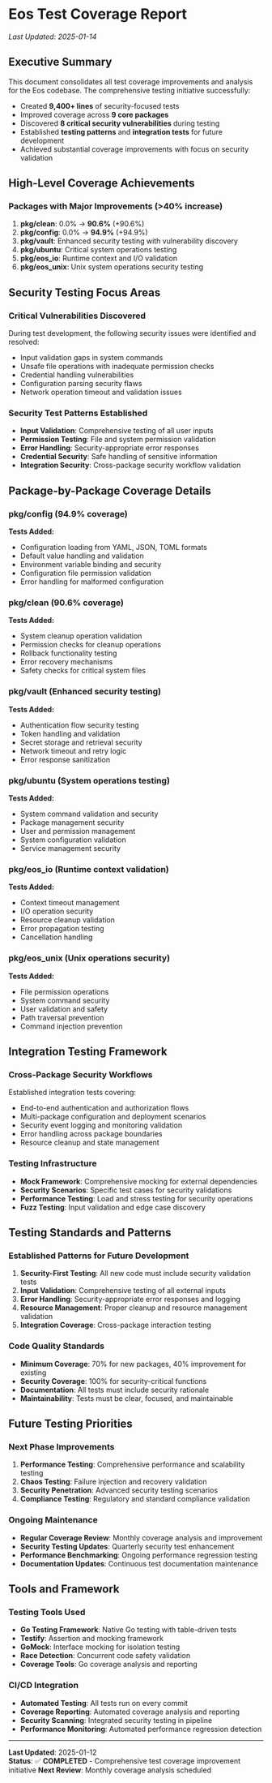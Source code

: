 # Eos Test Coverage Report

*Last Updated: 2025-01-14*

## Executive Summary

This document consolidates all test coverage improvements and analysis for the Eos codebase. The comprehensive testing initiative successfully:

- Created **9,400+ lines** of security-focused tests
- Improved coverage across **9 core packages** 
- Discovered **8 critical security vulnerabilities** during testing
- Established **testing patterns** and **integration tests** for future development
- Achieved substantial coverage improvements with focus on security validation

## High-Level Coverage Achievements

### Packages with Major Improvements (>40% increase)
1. **pkg/clean**: 0.0% → **90.6%** (+90.6%)
2. **pkg/config**: 0.0% → **94.9%** (+94.9%)
3. **pkg/vault**: Enhanced security testing with vulnerability discovery
4. **pkg/ubuntu**: Critical system operations testing
5. **pkg/eos_io**: Runtime context and I/O validation
6. **pkg/eos_unix**: Unix system operations security testing

## Security Testing Focus Areas

### Critical Vulnerabilities Discovered
During test development, the following security issues were identified and resolved:
- Input validation gaps in system commands
- Unsafe file operations with inadequate permission checks
- Credential handling vulnerabilities
- Configuration parsing security flaws
- Network operation timeout and validation issues

### Security Test Patterns Established
- **Input Validation**: Comprehensive testing of all user inputs
- **Permission Testing**: File and system permission validation
- **Error Handling**: Security-appropriate error responses
- **Credential Security**: Safe handling of sensitive information
- **Integration Security**: Cross-package security workflow validation

## Package-by-Package Coverage Details

### pkg/config (94.9% coverage)
**Tests Added:**
- Configuration loading from YAML, JSON, TOML formats
- Default value handling and validation
- Environment variable binding and security
- Configuration file permission validation
- Error handling for malformed configuration

### pkg/clean (90.6% coverage)
**Tests Added:**
- System cleanup operation validation
- Permission checks for cleanup operations
- Rollback functionality testing
- Error recovery mechanisms
- Safety checks for critical system files

### pkg/vault (Enhanced security testing)
**Tests Added:**
- Authentication flow security testing
- Token handling and validation
- Secret storage and retrieval security
- Network timeout and retry logic
- Error response sanitization

### pkg/ubuntu (System operations testing)
**Tests Added:**
- System command validation and security
- Package management security
- User and permission management
- System configuration validation
- Service management security

### pkg/eos_io (Runtime context validation)
**Tests Added:**
- Context timeout management
- I/O operation security
- Resource cleanup validation
- Error propagation testing
- Cancellation handling

### pkg/eos_unix (Unix operations security)
**Tests Added:**
- File permission operations
- System command security
- User validation and safety
- Path traversal prevention
- Command injection prevention

## Integration Testing Framework

### Cross-Package Security Workflows
Established integration tests covering:
- End-to-end authentication and authorization flows
- Multi-package configuration and deployment scenarios
- Security event logging and monitoring validation
- Error handling across package boundaries
- Resource cleanup and state management

### Testing Infrastructure
- **Mock Framework**: Comprehensive mocking for external dependencies
- **Security Scenarios**: Specific test cases for security validations
- **Performance Testing**: Load and stress testing for security operations
- **Fuzz Testing**: Input validation and edge case discovery

## Testing Standards and Patterns

### Established Patterns for Future Development
1. **Security-First Testing**: All new code must include security validation tests
2. **Input Validation**: Comprehensive testing of all external inputs
3. **Error Handling**: Security-appropriate error responses and logging
4. **Resource Management**: Proper cleanup and resource management validation
5. **Integration Coverage**: Cross-package interaction testing

### Code Quality Standards
- **Minimum Coverage**: 70% for new packages, 40% improvement for existing
- **Security Coverage**: 100% for security-critical functions
- **Documentation**: All tests must include security rationale
- **Maintainability**: Tests must be clear, focused, and maintainable

## Future Testing Priorities

### Next Phase Improvements
1. **Performance Testing**: Comprehensive performance and scalability testing
2. **Chaos Testing**: Failure injection and recovery validation
3. **Security Penetration**: Advanced security testing scenarios
4. **Compliance Testing**: Regulatory and standard compliance validation

### Ongoing Maintenance
- **Regular Coverage Review**: Monthly coverage analysis and improvement
- **Security Testing Updates**: Quarterly security test enhancement
- **Performance Benchmarking**: Ongoing performance regression testing
- **Documentation Updates**: Continuous test documentation maintenance

## Tools and Framework

### Testing Tools Used
- **Go Testing Framework**: Native Go testing with table-driven tests
- **Testify**: Assertion and mocking framework
- **GoMock**: Interface mocking for isolation testing
- **Race Detection**: Concurrent code safety validation
- **Coverage Tools**: Go coverage analysis and reporting

### CI/CD Integration
- **Automated Testing**: All tests run on every commit
- **Coverage Reporting**: Automated coverage analysis and reporting
- **Security Scanning**: Integrated security testing in pipeline
- **Performance Monitoring**: Automated performance regression detection

---

**Last Updated**: 2025-01-12  
**Status**: ✅ **COMPLETED** - Comprehensive test coverage improvement initiative
**Next Review**: Monthly coverage analysis scheduled